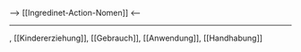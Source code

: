 --> [[Ingredinet-Action-Nomen]] <--

---
, [[Kindererziehung]], [[Gebrauch]], [[Anwendung]], [[Handhabung]]
